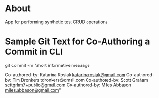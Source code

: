 # About
App for performing synthetic test CRUD operations

# Sample Git Text for Co-Authoring a Commit in CLI
git commit -m "short informative message

Co-authored-by: Katarina Rosiak <katarinarosiak@gmail.com>
Co-authored-by: Tim Dronkers <tdronkers@gmail.com>
Co-authored-by: Scott Graham <scttgrhm7+public@gmail.com>
Co-authored-by: Miles Abbason <miles.abbason@gmail.com>"